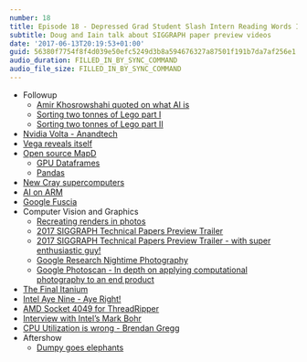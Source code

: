 ```yaml
---
number: 18
title: Episode 18 - Depressed Grad Student Slash Intern Reading Words Into A Microphone
subtitle: Doug and Iain talk about SIGGRAPH paper preview videos
date: '2017-06-13T20:19:53+01:00'
guid: 56380f7754f8f4d039e50efc5249d3b8a594676327a87501f191b7da7af256e1
audio_duration: FILLED_IN_BY_SYNC_COMMAND
audio_file_size: FILLED_IN_BY_SYNC_COMMAND
---
```


* Followup
  * [Amir Khosrowshahi quoted on what AI is](http://www.theregister.co.uk/2017/04/07/intel_chainer_ai_day/)
  * [Sorting two tonnes of Lego part I](https://jacquesmattheij.com/sorting-two-metric-tons-of-lego)
  * [Sorting two tonnes of Lego part II](https://jacquesmattheij.com/sorting-lego-the-software-side)
* [Nvidia Volta - Anandtech](http://www.anandtech.com/show/11367/nvidia-volta-unveiled-gv100-gpu-and-tesla-v100-accelerator-announced)
* [Vega reveals itself](http://www.phoronix.com/scan.php?page=news_item&px=Vega-10-Two-More-IDs)
* [Open source MapD](https://www.mapd.com/blog/2017/05/08/mapd-open-sources-gpu-powered-database/)
  * [GPU Dataframes](https://www.mapd.com/blog/2017/05/30/end-to-end-on-the-gpu-with-the-gpu-data-frame-gdf/)
  * [Pandas](http://pandas.pydata.org)
* [New Cray supercomputers](https://www.extremetech.com/computing/249149-cray-announces-new-ai-focused-supercomputers)
* [AI on ARM](https://community.arm.com/graphics/b/blog/posts/arm-compute-library-for-computer-vision-and-machine-learning-now-publicly-available)
* [Google Fuscia](https://arstechnica.com/gadgets/2017/05/googles-fuchsia-smartphone-os-dumps-linux-has-a-wild-new-ui/)
* Computer Vision and Graphics
  * [Recreating renders in photos](http://skrekkogle.com/projects/still-file/)
  * [2017 SIGGRAPH Technical Papers Preview Trailer](https://www.youtube.com/watch?v=5YvIHREdVX4)
  * [2017 SIGGRAPH Technical Papers Preview Trailer - with super enthusiastic guy!](https://www.youtube.com/watch?v=dQBJ0r5Pj5s)
  * [Google Research Nightime Photography](https://research.googleblog.com/2017/04/experimental-nighttime-photography-with.html)
  * [Google Photoscan - In depth on applying computational photography to an end product](https://research.googleblog.com/2017/04/photoscan-taking-glare-free-pictures-of.html)
* [The Final Itanium](http://www.anandtech.com/show/11372/intels-itanium-takes-one-last-breath-9700-series-released)
* [Intel Aye Nine - Aye Right!](https://forums.anandtech.com/threads/intel-skylake-kaby-lake-thread-6c-12t-coffee-lake-launching-august-2017.2428363/page-417#post-38889905)
* [AMD Socket 4049 for ThreadRipper](http://hothardware.com/news/amd-16-core-threadripper-cpus-to-utilize-4094-pin-socket)
* [Interview with Intel’s Mark Bohr](https://semiengineering.com/intel-inside-the-package/)
* [CPU Utilization is wrong - Brendan Gregg](http://www.brendangregg.com/blog/2017-05-09/cpu-utilization-is-wrong.html)
* Aftershow
  * [Dumpy goes elephants](https://www.youtube.com/watch?v=2IFwjM-rS30)
